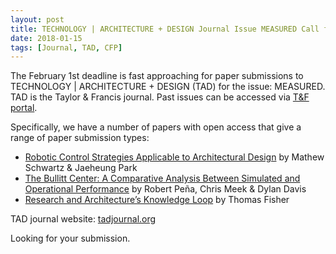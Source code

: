 ```yaml
---
layout: post
title: TECHNOLOGY | ARCHITECTURE + DESIGN Journal Issue MEASURED Call for Papers
date: 2018-01-15
tags: [Journal, TAD, CFP]
---
```


The February 1st deadline is fast approaching for paper submissions to TECHNOLOGY | ARCHITECTURE + DESIGN (TAD) for the issue:  MEASURED. TAD is the Taylor & Francis journal. Past issues can be accessed via [T&F portal](www.tandfonline.com/toc/utad20/current).

Specifically, we have a number of papers with open access that give a range of paper submission types:

* [Robotic Control Strategies Applicable to Architectural Design](http://www.tandfonline.com/doi/full/10.1080/24751448.2017.1292796) by Mathew Schwartz & Jaeheung Park
* [The Bullitt Center: A Comparative Analysis Between Simulated and Operational Performance](http://www.tandfonline.com/doi/full/10.1080/24751448.2017.1354611) by Robert Peña, Chris Meek & Dylan Davis
* [Research and Architecture’s Knowledge Loop](http://www.tandfonline.com/doi/full/10.1080/24751448.2017.1354601) by Thomas Fisher

TAD journal website: [tadjournal.org](http://tadjournal.org)
 
Looking for your submission.
